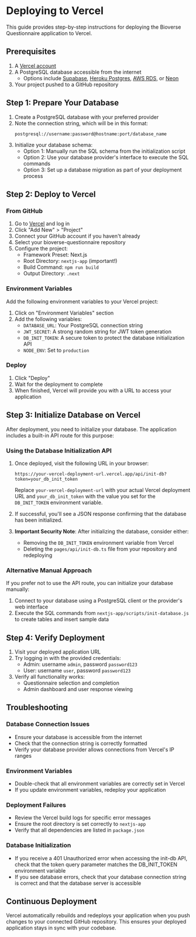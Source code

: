 # Deploying to Vercel

This guide provides step-by-step instructions for deploying the Bioverse Questionnaire application to Vercel.

## Prerequisites

1. A [Vercel account](https://vercel.com/signup)
2. A PostgreSQL database accessible from the internet
   - Options include [Supabase](https://supabase.com), [Heroku Postgres](https://www.heroku.com/postgres), [AWS RDS](https://aws.amazon.com/rds/), or [Neon](https://neon.tech)
3. Your project pushed to a GitHub repository

## Step 1: Prepare Your Database

1. Create a PostgreSQL database with your preferred provider
2. Note the connection string, which will be in this format:
   ```
   postgresql://username:password@hostname:port/database_name
   ```
3. Initialize your database schema:
   - Option 1: Manually run the SQL schema from the initialization script
   - Option 2: Use your database provider's interface to execute the SQL commands
   - Option 3: Set up a database migration as part of your deployment process

## Step 2: Deploy to Vercel

### From GitHub

1. Go to [Vercel](https://vercel.com) and log in
2. Click "Add New" > "Project"
3. Connect your GitHub account if you haven't already
4. Select your bioverse-questionnaire repository
5. Configure the project:
   - Framework Preset: Next.js
   - Root Directory: `nextjs-app` (important!)
   - Build Command: `npm run build`
   - Output Directory: `.next`

### Environment Variables

Add the following environment variables to your Vercel project:

1. Click on "Environment Variables" section
2. Add the following variables:
   - `DATABASE_URL`: Your PostgreSQL connection string
   - `JWT_SECRET`: A strong random string for JWT token generation
   - `DB_INIT_TOKEN`: A secure token to protect the database initialization API
   - `NODE_ENV`: Set to `production`

### Deploy

1. Click "Deploy"
2. Wait for the deployment to complete
3. When finished, Vercel will provide you with a URL to access your application

## Step 3: Initialize Database on Vercel

After deployment, you need to initialize your database. The application includes a built-in API route for this purpose:

### Using the Database Initialization API

1. Once deployed, visit the following URL in your browser:
   ```
   https://your-vercel-deployment-url.vercel.app/api/init-db?token=your_db_init_token
   ```
   Replace `your-vercel-deployment-url` with your actual Vercel deployment URL and `your_db_init_token` with the value you set for the `DB_INIT_TOKEN` environment variable.

2. If successful, you'll see a JSON response confirming that the database has been initialized.

3. **Important Security Note**: After initializing the database, consider either:
   - Removing the `DB_INIT_TOKEN` environment variable from Vercel
   - Deleting the `pages/api/init-db.ts` file from your repository and redeploying

### Alternative Manual Approach

If you prefer not to use the API route, you can initialize your database manually:

1. Connect to your database using a PostgreSQL client or the provider's web interface
2. Execute the SQL commands from `nextjs-app/scripts/init-database.js` to create tables and insert sample data

## Step 4: Verify Deployment

1. Visit your deployed application URL
2. Try logging in with the provided credentials:
   - Admin: username `admin`, password `password123`
   - User: username `user`, password `password123`
3. Verify all functionality works:
   - Questionnaire selection and completion
   - Admin dashboard and user response viewing

## Troubleshooting

### Database Connection Issues

- Ensure your database is accessible from the internet
- Check that the connection string is correctly formatted
- Verify your database provider allows connections from Vercel's IP ranges

### Environment Variables

- Double-check that all environment variables are correctly set in Vercel
- If you update environment variables, redeploy your application

### Deployment Failures

- Review the Vercel build logs for specific error messages
- Ensure the root directory is set correctly to `nextjs-app`
- Verify that all dependencies are listed in `package.json`

### Database Initialization

- If you receive a 401 Unauthorized error when accessing the init-db API, check that the token query parameter matches the DB_INIT_TOKEN environment variable
- If you see database errors, check that your database connection string is correct and that the database server is accessible

## Continuous Deployment

Vercel automatically rebuilds and redeploys your application when you push changes to your connected GitHub repository. This ensures your deployed application stays in sync with your codebase. 